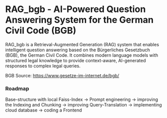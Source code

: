 # RAG_bgb - AI-Powered Question Answering System for the German Civil Code (BGB)

RAG_bgb is a Retrieval-Augmented Generation (RAG) system that enables intelligent question answering based on the Bürgerliches Gesetzbuch (BGB), the German Civil Code.
It combines modern language models with structured legal knowledge to provide context-aware, AI-generated responses to complex legal queries.

BGB Source: https://www.gesetze-im-internet.de/bgb/

### Roadmap

Base-structure with local Faiss-Index -> Prompt engineering -> improving the Indexing and Chunking -> improving Query-Translation -> implementing cloud database -> coding a Frontend
